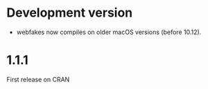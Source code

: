 
# Development version

* webfakes now compiles on older macOS versions (before 10.12).

# 1.1.1

First release on CRAN

